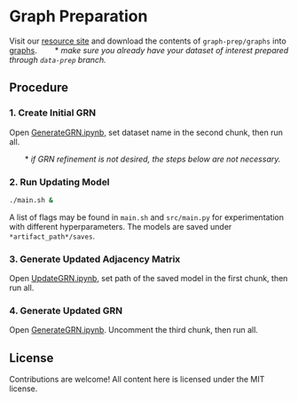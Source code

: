 # Graph Preparation

Visit our [resource site](https://osf.io/5n2mz/) and download the contents of `graph-prep/graphs` into [graphs](graphs).
  \* *make sure you already have your dataset of interest prepared through `data-prep` branch.*


## Procedure

### 1. Create Initial GRN
Open [GenerateGRN.ipynb](graphs/GenerateGRN.ipynb), set dataset name in the second chunk, then run all.

  \* *if GRN refinement is not desired, the steps below are not necessary.*

### 2. Run Updating Model
```bash
./main.sh &
```

A list of flags may be found in `main.sh` and `src/main.py` for experimentation with different hyperparameters. The models are saved under `*artifact_path*/saves`.

### 3. Generate Updated Adjacency Matrix
Open [UpdateGRN.ipynb](graphs/UpdateGRN.ipynb), set path of the saved model in the first chunk, then run all.

### 4. Generate Updated GRN
Open [GenerateGRN.ipynb](graphs/GenerateGRN.ipynb). Uncomment the third chunk, then run all.

## License

Contributions are welcome! All content here is licensed under the MIT license.
